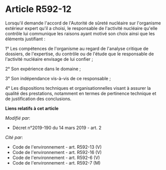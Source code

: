 # Article R592-12

Lorsqu'il demande l'accord de l'Autorité de sûreté nucléaire sur l'organisme extérieur expert qu'il a choisi, le responsable
de l'activité nucléaire qu'elle contrôle lui communique les raisons ayant motivé son choix ainsi que les éléments
justifiant :

1° Les compétences de l'organisme au regard de l'analyse critique de dossiers, de l'expertise, du contrôle ou de l'étude que
le responsable de l'activité nucléaire envisage de lui confier ;

2° Son expérience dans le domaine ;

3° Son indépendance vis-à-vis de ce responsable ;

4° Les dispositions techniques et organisationnelles visant à assurer la qualité des prestations, notamment en termes de
pertinence technique et de justification des conclusions.

**Liens relatifs à cet article**

_Modifié par_:

  - Décret n°2019-190 du 14 mars 2019 - art. 2

_Cité par_:

  - Code de l'environnement - art. R592-13 (V)
  - Code de l'environnement - art. R592-16 (V)
  - Code de l'environnement - art. R592-6 (V)
  - Code de l'environnement - art. R592-7 (M)

